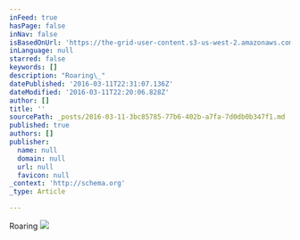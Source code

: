 ```yaml
---
inFeed: true
hasPage: false
inNav: false
isBasedOnUrl: 'https://the-grid-user-content.s3-us-west-2.amazonaws.com/b98ce146-51e6-4d18-83fb-83c68b48ef02.png'
inLanguage: null
starred: false
keywords: []
description: "Roaring\_"
datePublished: '2016-03-11T22:31:07.136Z'
dateModified: '2016-03-11T22:20:06.828Z'
author: []
title: ''
sourcePath: _posts/2016-03-11-3bc85785-77b6-402b-a7fa-7d0db0b347f1.md
published: true
authors: []
publisher:
  name: null
  domain: null
  url: null
  favicon: null
_context: 'http://schema.org'
_type: Article

---
```

Roaring ![](https://the-grid-user-content.s3-us-west-2.amazonaws.com/b98ce146-51e6-4d18-83fb-83c68b48ef02.png)